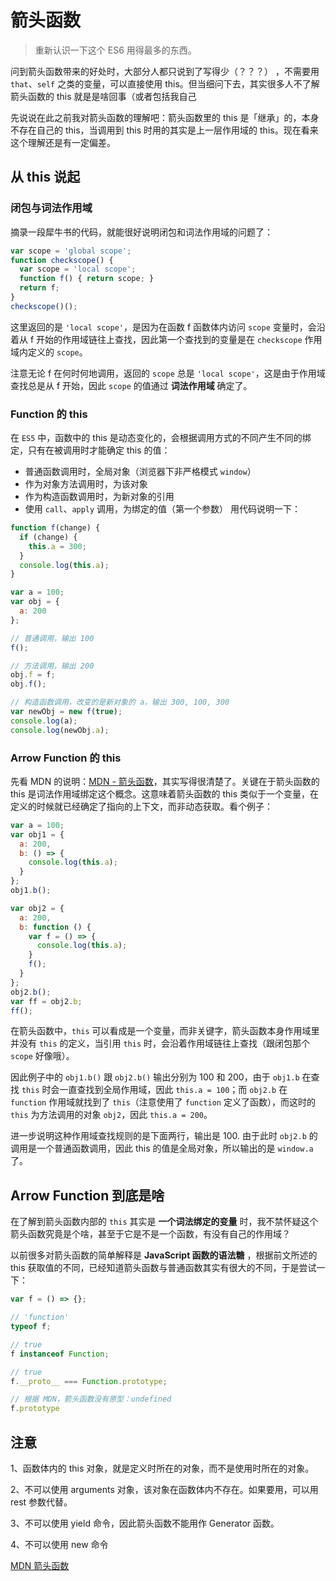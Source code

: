 # 箭头函数

> 重新认识一下这个 ES6 用得最多的东西。

问到箭头函数带来的好处时，大部分人都只说到了写得少（？？？）
，不需要用 `that`、`self` 之类的变量，可以直接使用 this。但当细问下去，其实很多人不了解箭头函数的 this 就是是啥回事（或者包括我自己

先说说在此之前我对箭头函数的理解吧：箭头函数里的 this 是「继承」的，本身不存在自己的 this，当调用到 this 时用的其实是上一层作用域的 this。现在看来这个理解还是有一定偏差。

## 从 this 说起

### 闭包与词法作用域

摘录一段犀牛书的代码，就能很好说明闭包和词法作用域的问题了：

```js
var scope = 'global scope';
function checkscope() {
  var scope = 'local scope';
  function f() { return scope; }
  return f;
}
checkscope()();
```

这里返回的是 `'local scope'`，是因为在函数 f 函数体内访问 `scope` 变量时，会沿着从 f 开始的作用域链往上查找，因此第一个查找到的变量是在 `checkscope` 作用域内定义的 `scope`。

注意无论 f 在何时何地调用，返回的 `scope` 总是 `'local scope'`，这是由于作用域查找总是从 f 开始，因此 `scope` 的值通过 **词法作用域** 确定了。

### Function 的 this

在 `ES5` 中，函数中的 this 是动态变化的，会根据调用方式的不同产生不同的绑定，只有在被调用时才能确定 this 的值：

- 普通函数调用时，全局对象（浏览器下非严格模式 `window`）
- 作为对象方法调用时，为该对象
- 作为构造函数调用时，为新对象的引用
- 使用 `call`、`apply` 调用，为绑定的值（第一个参数）
用代码说明一下：

```js
function f(change) {
  if (change) {
    this.a = 300;
  }
  console.log(this.a);
}

var a = 100;
var obj = {
  a: 200
};

// 普通调用，输出 100
f();

// 方法调用，输出 200
obj.f = f;
obj.f();

// 构造函数调用，改变的是新对象的 a，输出 300, 100, 300
var newObj = new f(true);
console.log(a);
console.log(newObj.a);
```

### Arrow Function 的 this

先看 MDN 的说明：[MDN - 箭头函数](https://developer.mozilla.org/zh-CN/docs/Web/JavaScript/Reference/Functions/Arrow_functions)，其实写得很清楚了。关键在于箭头函数的 this 是词法作用域绑定这个概念。这意味着箭头函数的 this 类似于一个变量，在定义的时候就已经确定了指向的上下文，而非动态获取。看个例子：

```js
var a = 100;
var obj1 = {
  a: 200,
  b: () => {
    console.log(this.a);
  }
};
obj1.b();

var obj2 = {
  a: 200,
  b: function () {
    var f = () => {
      console.log(this.a);
    }
    f();
  }
};
obj2.b();
var ff = obj2.b;
ff();
```

在箭头函数中，`this` 可以看成是一个变量，而非关键字，箭头函数本身作用域里并没有 `this` 的定义，当引用 `this` 时，会沿着作用域链往上查找（跟闭包那个 `scope` 好像哦）。

因此例子中的 `obj1.b()` 跟 `obj2.b()` 输出分别为 100 和 200，由于 `obj1.b` 在查找 `this` 时会一直查找到全局作用域，因此 `this.a = 100`；而 `obj2.b` 在 `function` 作用域就找到了 `this`（注意使用了 `function` 定义了函数），而这时的 `this` 为方法调用的对象 `obj2`，因此 `this.a = 200`。

进一步说明这种作用域查找规则的是下面两行，输出是 100. 由于此时 `obj2.b` 的调用是一个普通函数调用，因此 this 的值是全局对象，所以输出的是 `window.a` 了。

## Arrow Function 到底是啥

在了解到箭头函数内部的 `this` 其实是 **一个词法绑定的变量** 时，我不禁怀疑这个箭头函数究竟是个啥，甚至于它是不是一个函数，有没有自己的作用域？

以前很多对箭头函数的简单解释是 **JavaScript 函数的语法糖** ，根据前文所述的 this 获取值的不同，已经知道箭头函数与普通函数其实有很大的不同，于是尝试一下：

```js
var f = () => {};

// 'function'
typeof f;

// true
f instanceof Function;

// true
f.__proto__ === Function.prototype;

// 根据 MDN，箭头函数没有原型：undefined
f.prototype
```

## 注意

1、函数体内的 this 对象，就是定义时所在的对象，而不是使用时所在的对象。

2、不可以使用 arguments 对象，该对象在函数体内不存在。如果要用，可以用 rest 参数代替。

3、不可以使用 yield 命令，因此箭头函数不能用作 Generator 函数。

4、不可以使用 new 命令

[MDN 箭头函数](https://developer.mozilla.org/zh-CN/docs/Web/JavaScript/Reference/Functions/Arrow_functions)
